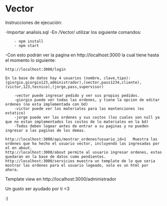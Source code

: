 # Vector

Instrucciones de ejecución:


-Importar analisis.sql
-En /Vector/ utilizar los siguiente comandos:

        - npm install
        - npm start

-Con esto podrán ver la pagina en http://localhost:3000 la cual tiene hasta el momento lo siguiente:

    http://localhost:3000/login 

	En la base de datos hay 4 usuarios (nombre, clave,tipo):(giorgio,giorgio123,administrador),(vector,pass1234,cliente),(victor,123,tecnico),(jorge,pass,supervisor)

		-vector puede ingresar pedido y ver sus propios pedidos.
		-giorgio puede ver todas las ordenes, y tiene la opcion de editar ordenes (no esta implementada con bd)
		-victor puede ver los materiales para las mantenciones (es estatico)
		-jorge puede ver las ordenes y sus costos (los cuales son null ya que no estan implementados los costos de lo materiales en la bd)
		-Todos deben logear antes de entrar a su paginas y no pueden ingresar a las paginas de los demas.
		
    http://localhost:3000/api/mostrar_ordenes?usuario_id=1   Muestra las ordenes que ha hecho el usuario vector, incluyendo las ingresadas por el en about.
    http://localhost:3000/about permite al usuario ingresar ordenes, estas quedaran en la base de datos como pendientes.
    http://localhost:3000/servicios muestra un template de lo que seria mostrar las ordenes para el usuario logeado, solo es un html por ahora.

Template view en http://localhost:3000/administrador
 

Un gusto ser ayudado por ti <3


:)
